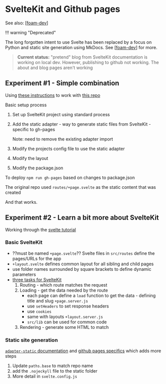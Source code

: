 # SvelteKit and Github pages 

See also: [[foam-dev]]

!!! warning "Deprecated"

  The long forgotten intent to use Svelte has been replaced by a focus on Python and static site generation using MkDocs. See [[foam-dev]] for more.

> **Current status:** "pretend" blog from SvelteKit documentation is working on local dev. However, publishing to github not working.  The about and blog pages aren't working

## Experiment #1 - Simple combination

Using [these instructions](https://github.com/shinokada/sveltekit-githubpages) to work with [this repo](https://github.com/djplaner/svelte-ghpages-test)

Basic setup process

1. Set up SvelteKit project using standard process
2. Add the static adapter - way to generate static files from SvelteKit - specific to gh-pages

	Note: need to remove the existing adapter import
3. Modify the projects config file to use the static adapter
4. Modify the layout
5. Modify the package.json

To deploy `npm run gh-pages` based on changes to package.json

The original repo used `routes/+page.svelte` as the static content that was created

And that works.

## Experiment #2 - Learn a bit more about SvelteKit

Working through the [svelte tutorial](https://learn.svelte.dev/tutorial/pages)

### Basic SvelteKit

- ??must be named `+page.svelte`?? Svelte files in `src/routes` define the pages/URLs for the app
- `+layout.svelte` defines common layout for all sibling and child pages
- use folder names surrounded by square brackets to define dynamic parameters 
- [three tasks for SvelteKit](https://learn.svelte.dev/tutorial/page-data)
  1. Routing - which route matches the request
  2. Loading - get the data needed by the route
     - each page can define a `load` function to get the data - defining title and slug `+page.server.js`
  	 - use `setHeaders` to set response headers
  	 - use `cookies`
     - same with layouts `+layout.server.js`
     - `src/lib` can be used for common code
  3. Rendering - generate some HTML to match 

### Static site generation

[`adapter-static` documentation](https://kit.svelte.dev/docs/adapter-static) and [github pages specifics](https://kit.svelte.dev/docs/adapter-static#github-pages) which adds more steps

1. Update `paths.base` to match repo name
2. add the `.nojeckyll` file to the static folder
3. More detail in `svelte.config.js`

[//begin]: # "Autogenerated link references for markdown compatibility"
[foam-dev]: foam-dev "Explorations in Foam development"
[//end]: # "Autogenerated link references"